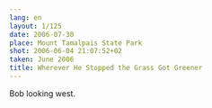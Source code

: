 ```yaml
---
lang: en
layout: 1/125
date: 2006-07-30
place: Mount Tamalpais State Park
shot: 2006-06-04 21:07:52+02
taken: June 2006
title: Wherever He Stopped the Grass Got Greener
---
```


Bob looking west.
